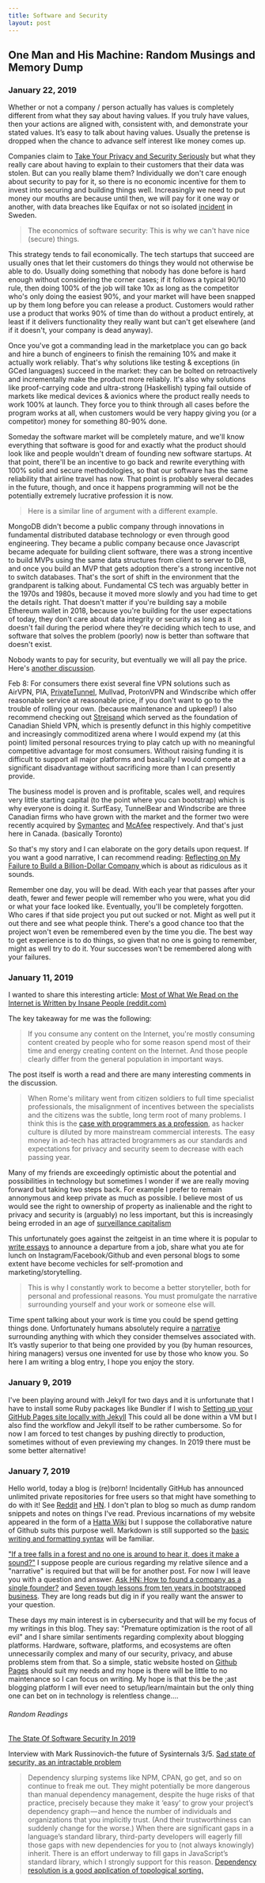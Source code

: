 ```yaml
---
title: Software and Security
layout: post
---
```


## One Man and His Machine: Random Musings and Memory Dump

### January 22, 2019

Whether or not a company / person actually has values is completely different from what they say about having values. If you truly have values, then your actions are aligned with, consistent with, and demonstrate your stated values. It’s easy to talk about having values. Usually the pretense is dropped when the chance to advance self interest like money comes up. 

Companies claim to [Take Your Privacy and Security Seriously](https://news.ycombinator.com/item?id=19215238) but what they really care about having to explain to their customers that their data was stolen. But can you really blame them? Individually we don't care enough about security to pay for it, so there is no economic incentive for them to invest into securing and building things well. Increasingly we need to put money our mouths are because until then, we will pay for it one way or another, with data breaches like Equifax or not so isolated [incident](https://news.ycombinator.com/item?id=19215276) in Sweden.  

> The economics of software security: This is why we can't have nice (secure) things.

This strategy tends to fail economically. The tech startups that succeed are usually ones that let their customers do things they would not otherwise be able to do. Usually doing something that nobody has done before is hard enough without considering the corner cases; if it follows a typical 90/10 rule, then doing 100% of the job will take 10x as long as the competitor who's only doing the easiest 90%, and your market will have been snapped up by them long before you can release a product. Customers would rather use a product that works 90% of time than do without a product entirely, at least if it delivers functionality they really want but can't get elsewhere (and if it doesn't, your company is dead anyway).

Once you've got a commanding lead in the marketplace you can go back and hire a bunch of engineers to finish the remaining 10% and make it actually work reliably. That's why solutions like testing & exceptions (in GCed languages) succeed in the market: they can be bolted on retroactively and incrementally make the product more reliably. It's also why solutions like proof-carrying code and ultra-strong (Haskellish) typing fail outside of markets like medical devices & avionics where the product really needs to work 100% at launch. They force you to think through all cases before the program works at all, when customers would be very happy giving you (or a competitor) money for something 80-90% done.

Someday the software market will be completely mature, and we'll know everything that software is good for and exactly what the product should look like and people wouldn't dream of founding new software startups. At that point, there'll be an incentive to go back and rewrite everything with 100% solid and secure methodologies, so that our software has the same reliability that airline travel has now. That point is probably several decades in the future, though, and once it happens programming will not be the potentially extremely lucrative profession it is now. 

> Here is a similar line of argument with a different example. 

MongoDB didn't become a public company through innovations in fundamental distributed database technology or even through good engineering. They became a public company because once Javascript became adequate for building client software, there was a strong incentive to build MVPs using the same data structures from client to server to DB, and once you build an MVP that gets adoption there's a strong incentive not to switch databases.
That's the sort of shift in the environment that the grandparent is talking about. Fundamental CS tech was arguably better in the 1970s and 1980s, because it moved more slowly and you had time to get the details right. That doesn't matter if you're building say a mobile Ethereum wallet in 2018, because you're building for the user expectations of today, they don't care about data integrity or security as long as it doesn't fail during the period where they're deciding which tech to use, and software that solves the problem (poorly) now is better than software that doesn't exist. 

Nobody wants to pay for security, but eventually we will all pay the price. Here's [another discussion](https://news.ycombinator.com/item?id=19143928).

Feb 8: For consumers there exist several fine VPN solutions such as AirVPN, PIA, [PrivateTunnel](https://www.privatetunnel.com/), Mullvad, ProtonVPN and Windscribe which offer reasonable service at reasonable price, if you don't want to go to the trouble of rolling your own. (because maintenance and upkeep!) I also recommend checking out [Streisand](https://github.com/StreisandEffect/streisand) which served as the foundation of Canadian Shield VPN, which is presently defunct in this highly competitive and increasingly commoditized arena where I would expend my (at this point) limited personal resources trying to play catch up with no meaningful competitive advantage for most consumers. Without raising funding it is difficult to support all major platforms and basically I would compete at a significant disadvantage without sacrificing more than I can presently provide.

The business model is proven and is profitable, scales well, and requires very little starting capital (to the point where you can bootstrap) which is why everyone is doing it. SurfEasy, TunnelBear and Windscribe are three Canadian firms who have grown with the market and the former two were recently acquired by [Symantec](https://investor.symantec.com/About/Investors/press-releases/press-release-details/2017/Symantec-Announces-Acquisition-of-SurfEasy-Inc/default.aspx) and [McAfee](https://www.tunnelbear.com/blog/tunnelbear_joins_mcafee/) respectively. And that's just here in Canada. (basically Toronto) 

So that's my story and I can elaborate on the gory details upon request. If you want a good narrative, I can recommend reading: [Reflecting on My Failure to Build a Billion-Dollar Company ](https://news.ycombinator.com/item?id=19105733) which is about as ridiculous as it sounds. 

Remember one day, you will be dead. With each year that passes after your death, fewer and fewer people will remember who you were, what you did or what your face looked like. Eventually, you'll be completely forgotten. Who cares if that side project you put out sucked or not. Might as well put it out there and see what people think. There's a good chance too that the project won't even be remembered even by the time you die. The best way to get experience is to do things, so given that no one is going to remember, might as well try to do it. Your successes won't be remembered along with your failures.

### January 11, 2019

I wanted to share this interesting article: [Most of What We Read on the Internet is Written by Insane People (reddit.com)
](https://news.ycombinator.com/item?id=18881827)

The key takeaway for me was the following:
> If you consume any content on the Internet, you're mostly consuming content created by people who for some reason spend most of their time and energy creating content on the Internet. And those people clearly differ from the general population in important ways.

The post itself is worth a read and there are many interesting comments in the discussion.  
> When Rome's military went from citizen soldiers to full time specialist professionals, the misalignment of incentives between the specialists and the citizens was the subtle, long term root of many problems. 
I think this is the [case with programmers as a profession](https://qr.ae/TUyeJy), as hacker culture is diluted by more mainstream commercial interests. The easy money in ad-tech has attracted brogrammers as our standards and expectations for privacy and security seem to decrease with each passing year.

Many of my friends are exceedingly optimistic about the potential and possibilities in technology but sometimes I wonder if we are really moving forward but taking two steps back. For example I prefer to remain annonymous and keep private as much as possible. I believe most of us would see the right to ownership of property as inalienable and the right to privacy and security is (arguably) no less important, but this is increasingly being erroded in an age of [surveillance capitalism](https://en.wikipedia.org/wiki/Surveillance_capitalism)

This unfortunately goes against the zeitgeist in an time where it is popular to [write essays](https://www.linkedin.com/pulse/leaving-microsoft-paul-richardson/) to announce a departure from a job, share what you ate for lunch on Instagram/Facebook/Github and even personal blogs to some extent have become vechicles for self-promotion and marketing/storytelling. 

> This is why I constantly work to become a better storyteller, both for personal and professional reasons. You must promulgate the narrative surrounding yourself and your work or someone else will.


Time spent talking about your work is time you could be spend getting things done. Unfortunately humans absolutely require a [narrative](https://youtu.be/Ap2uWsJV25w) surrounding anything with which they consider themselves associated with. It’s vastly superior to that being one provided by you (by human resources, hiring managers) versus one invented for use by those who know you. So here I am writing a blog entry, I hope you enjoy the story.

### January 9, 2019
I've been playing around with Jekyll for two days and it is unfortunate that I have to install some Ruby packages like Bundler if I wish to [Setting up your GitHub Pages site locally with Jekyll](https://help.github.com/articles/setting-up-your-github-pages-site-locally-with-jekyll/#step-2-install-jekyll-using-bundler) This could all be done within a VM but I also find the workflow and Jekyll itself to be rather cumbersome. So for now I am forced to test changes by pushing directly to production, sometimes without of even previewing my changes. In 2019 there must be some better alternative!

### January 7, 2019
Hello world, today a blog is (re)born! Incidentally GitHub has announced unlimited private repositories for free users so that might have something to do with it! See [Reddit](https://www.reddit.com/r/programming/comments/adjw6g/github_now_gives_free_users_unlimited_private/) and [HN](https://news.ycombinator.com/item?id=18847043). I don't plan to blog so much as dump random snippets and notes on things I've read. Previous incarnations of my website appeared in the form of a [Hatta Wiki](http://test.hatta-wiki.org/) but I suppose the collaborative nature of Github suits this purpose well. Markdown is still supported so the [basic writing and formatting syntax](https://help.github.com/articles/basic-writing-and-formatting-syntax/#links) will be familiar.

["If a tree falls in a forest and no one is around to hear it, does it make a sound?"](https://en.wikipedia.org/wiki/If_a_tree_falls_in_a_forest) I suppose people are curious regarding my relative silence and a "narrative" is required but that will be for another post. For now I will leave you with a question and answer. [Ask HN: How to found a company as a single founder?](https://news.ycombinator.com/item?id=18855704) and [Seven tough lessons from ten years in bootstrapped business](https://news.ycombinator.com/item?id=18582553). They are long reads but dig in if you really want the answer to your question.

These days my main interest is in cybersecurity and that will be my focus of my writings in this blog. They say: "Premature optimization is the root of all evil" and I share similar sentiments regarding complexity about blogging platforms. Hardware, software, platforms, and ecosystems are often unnecessarily complex and many of our security, privacy, and abuse problems stem from that. So a simple, static website hosted on [Github Pages](https://vinc456.github.io/) should suit my needs and my hope is there will be little to no maintenance so I can focus on writing. My hope is that this be the ;ast blogging platform I will ever need to setup/learn/maintain but the only thing one can bet on in technology is relentless change....  

###### Random Readings

[The State Of Software Security In 2019](https://www.reddit.com/r/security/comments/adkvu1/the_state_of_software_security_in_2019_and_what/)

Interview with Mark Russinovich-the future of Sysinternals 3/5. [Sad state of security, as an intractable problem](https://youtu.be/3-kjale0tDk)

> Dependency slurping systems like NPM, CPAN, go get, and so on continue to freak me out. They might potentially be more dangerous than manual dependency management, despite the huge risks of that practice, precisely because they make it ‘easy’ to grow your project’s dependency graph — and hence the number of individuals and organizations that you implicitly trust. (And their trustworthiness can suddenly change for the worse.) When there are significant gaps in a language’s standard library, third-party developers will eagerly fill those gaps with new dependencies for you to (not always knowingly) inherit. There is an effort underway to fill gaps in JavaScript’s standard library, which I strongly support for this reason.
[Dependency resolution is a good application of topological sorting.](https://www.quora.com/What-is-topological-sorting
)
